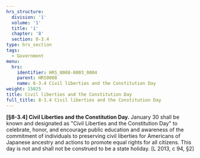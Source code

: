 ```yaml
---
hrs_structure:
  division: '1'
  volume: '1'
  title: '1'
  chapter: '8'
  section: 8-3.4
type: hrs_section
tags:
  - Government
menu:
  hrs:
    identifier: HRS_0008-0003_0004
    parent: HRS0008
    name: 8-3.4 Civil liberties and the Constitution Day
weight: 15025
title: Civil liberties and the Constitution Day
full_title: 8-3.4 Civil liberties and the Constitution Day
---
```

**[§8-3.4] Civil Liberties and the Constitution Day.** January 30 shall be known and designated as "Civil Liberties and the Constitution Day" to celebrate, honor, and encourage public education and awareness of the commitment of individuals to preserving civil liberties for Americans of Japanese ancestry and actions to promote equal rights for all citizens. This day is not and shall not be construed to be a state holiday. [L 2013, c 94, §2]